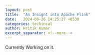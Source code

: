 ```yaml
---
layout: post
title:  "An Insignt into Apache Flink"
date:   2024-09-26 14:25:27 +0530
categories: techincal
author: Hritik Kumar
excerpt_separator: <!--more-->
---
```

Currently Working on it.
<!--more-->
